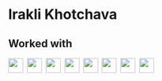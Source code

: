 <h1>Irakli Khotchava</h1>

<h2>Worked with</h2>
<img height="30" src="https://YamamotoTsunetomo/YamamotoTsunetomo/blob/maing/logos/kotlin.svg">&nbsp;
<img height="30" src="https://YamamotoTsunetomo/YamamotoTsunetomo/blob/maing/logos/android.svg">&nbsp;
<img height="30" src="https://YamamotoTsunetomo/YamamotoTsunetomo/blob/maing/logos/java.svg">&nbsp;
<img height="30" src="https://YamamotoTsunetomo/YamamotoTsunetomo/blob/maing/logos/ocaml.svg">&nbsp;
<img height="30" src="https://YamamotoTsunetomo/YamamotoTsunetomo/blob/maing/logos/python.svg">&nbsp;
<img height="30" src="https://YamamotoTsunetomo/YamamotoTsunetomo/blob/maing/logos/django.svg">&nbsp;
<img height="30" src="https://YamamotoTsunetomo/YamamotoTsunetomo/blob/maing/logos/js.svg">&nbsp;
<img height="30" src="https://YamamotoTsunetomo/YamamotoTsunetomo/blob/maing/logos/react.svg">&nbsp;


